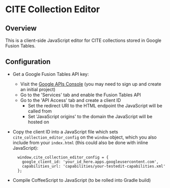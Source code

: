 CITE Collection Editor
======================

Overview
--------

This is a client-side JavaScript editor for CITE collections stored in Google Fusion Tables.

Configuration
-------------

* Get a Google Fusion Tables API key:
    * Visit the [Google APIs Console](https://code.google.com/apis/console) (you may need to sign up and create an initial project)
    * Go to the 'Services' tab and enable the Fusion Tables API
    * Go to the 'API Access' tab and create a client ID
        * Set the redirect URI to the HTML endpoint the JavaScript will be called from
        * Set 'JavaScript origins' to the domain the JavaScript will be hosted on

* Copy the client ID into a JavaScript file which sets `cite_collection_editor_config` on the `window` object,
  which you also include from your `index.html` (this could also be done with inline JavaScript):

        window.cite_collection_editor_config = {
          google_client_id: 'your_id_here.apps.googleusercontent.com',
          capabilities_url: 'capabilities/your-testedit-capabilities.xml'
        };

* Compile CoffeeScript to JavaScript (to be rolled into Gradle build)
